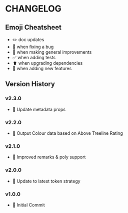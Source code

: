# CHANGELOG

## Emoji Cheatsheet
- :pencil2: doc updates
- :bug: when fixing a bug
- :rocket: when making general improvements
- :white_check_mark: when adding tests
- :arrow_up: when upgrading dependencies
- :tada: when adding new features

## Version History

### v2.3.0

- :rocket: Update metadata props

### v2.2.0

- :rocket: Output Colour data based on Above Treeline Rating

### v2.1.0

- :rocket: Improved remarks & poly support

### v2.0.0

- :rocket: Update to latest token strategy

### v1.0.0

- :tada: Initial Commit
